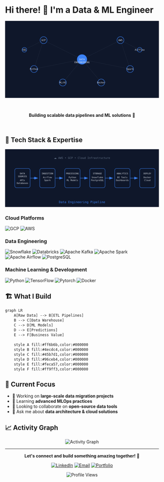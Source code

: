 # Hi there! 👋 I'm a Data & ML Engineer

<div align="center">
  
  ![Skills Constellation](./skills-constellation.svg)
  
  <br/>
  
  **Building scalable data pipelines and ML solutions** 🚀
  
  <br/>
  
</div>

## 🔧 Tech Stack & Expertise

<div align="center">
  
  ![Data Pipeline](./data-pipeline-flow.svg)
  
</div>

### Cloud Platforms
![GCP](https://img.shields.io/badge/Google_Cloud-4285F4?style=for-the-badge&logo=google-cloud&logoColor=white)
![AWS](https://img.shields.io/badge/Amazon_AWS-FF9900?style=for-the-badge&logo=amazon-aws&logoColor=white)

### Data Engineering
![Snowflake](https://img.shields.io/badge/Snowflake-29B5E8?style=for-the-badge&logo=snowflake&logoColor=white)
![Databricks](https://img.shields.io/badge/Databricks-FF3621?style=for-the-badge&logo=databricks&logoColor=white)
![Apache Kafka](https://img.shields.io/badge/Apache_Kafka-231F20?style=for-the-badge&logo=apache-kafka&logoColor=white)
![Apache Spark](https://img.shields.io/badge/Apache_Spark-E25A1C?style=for-the-badge&logo=apache-spark&logoColor=white)
![Apache Airflow](https://img.shields.io/badge/Apache_Airflow-017CEE?style=for-the-badge&logo=apache-airflow&logoColor=white)
![PostgreSQL](https://img.shields.io/badge/PostgreSQL-316192?style=for-the-badge&logo=postgresql&logoColor=white)

### Machine Learning & Development
![Python](https://img.shields.io/badge/Python-FFD43B?style=for-the-badge&logo=python&logoColor=blue)
![TensorFlow](https://img.shields.io/badge/TensorFlow-FF6F00?style=for-the-badge&logo=tensorflow&logoColor=white)
![Pytorch](https://img.shields.io/badge/PyTorch-EE4C2C?style=for-the-badge&logo=pytorch&logoColor=white)
![Docker](https://img.shields.io/badge/Docker-2CA5E0?style=for-the-badge&logo=docker&logoColor=white)


## 🏗️ What I Build

```mermaid
graph LR
    A[Raw Data] --> B[ETL Pipelines]
    B --> C[Data Warehouse]
    C --> D[ML Models]
    D --> E[Predictions]
    E --> F[Business Value]
    
    style A fill:#ff6b6b,color:#000000
    style B fill:#4ecdc4,color:#000000
    style C fill:#45b7d1,color:#000000
    style D fill:#96ceb4,color:#000000
    style E fill:#feca57,color:#000000
    style F fill:#ff9ff3,color:#000000
```

## 🚀 Current Focus

- 🔭 Working on **large-scale data migration projects**
- 🌱 Learning **advanced MLOps practices**
- 👯 Looking to collaborate on **open-source data tools**
- 💬 Ask me about **data architecture & cloud solutions**

## 📈 Activity Graph

<div align="center">
  
  ![Activity Graph](https://github-readme-activity-graph.vercel.app/graph?username=mouadja02&theme=tokyo-night&area=true&hide_border=true)
  
</div>

---

<div align="center">
  
  **Let's connect and build something amazing together!** 🚀
  
  [![LinkedIn](https://img.shields.io/badge/LinkedIn-0077B5?style=for-the-badge&logo=linkedin&logoColor=white)]([[YOUR_LINKEDIN]](https://www.linkedin.com/in/j-mouad))
  [![Email](https://img.shields.io/badge/Email-D14836?style=for-the-badge&logo=gmail&logoColor=white)](mailto:mouad.jaouhari@bordeaux-inp.fr)
  [![Portfolio](https://img.shields.io/badge/Portfolio-000000?style=for-the-badge&logo=About.me&logoColor=white)]([YOUR_PORTFOLIO](https://mouadja02.github.io/MJEngi/))
  
  ![Profile Views](https://komarev.com/ghpvc/?username=YOUR_USERNAME&color=blue&style=flat-square)
  
</div> 
